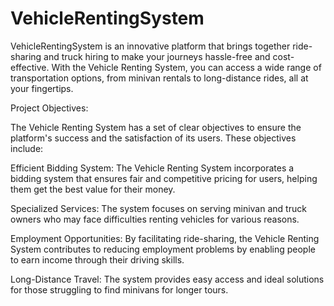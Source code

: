 # VehicleRentingSystem
VehicleRentingSystem is an innovative platform that brings together ride-sharing and truck hiring to make your journeys hassle-free and cost-effective. With the Vehicle Renting System, you can access a wide range of transportation options, from minivan rentals to long-distance rides, all at your fingertips. 


Project Objectives:


The Vehicle Renting System has a set of clear objectives to ensure the platform's success and the satisfaction of its users. These objectives include:

Efficient Bidding System: The Vehicle Renting System incorporates a bidding system that ensures fair and competitive pricing for users, helping them get the best value for their money.

Specialized Services: The system focuses on serving minivan and truck owners who may face difficulties renting vehicles for various reasons.

Employment Opportunities: By facilitating ride-sharing, the Vehicle Renting System contributes to reducing employment problems by enabling people to earn income through their driving skills.

Long-Distance Travel: The system provides easy access and ideal solutions for those struggling to find minivans for longer tours.


